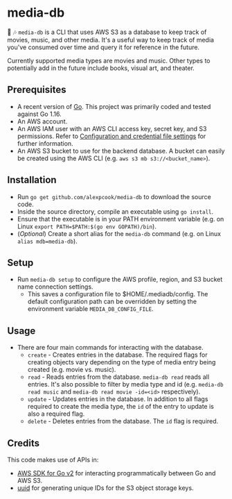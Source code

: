 # media-db

🎥 🎶 `media-db` is a CLI that uses AWS S3 as a database to keep track of movies, music, and other media. It's a useful way to keep track of media you've consumed over time and query it for reference in the future.

Currently supported media types are movies and music. Other types to potentially add in the future include books, visual art, and theater.

## Prerequisites

* A recent version of [Go](https://golang.org/). This project was primarily coded and tested against Go 1.16.
* An AWS account.
* An AWS IAM user with an AWS CLI access key, secret key, and S3 permissions. Refer to [Configuration and credential file settings](https://docs.aws.amazon.com/cli/latest/userguide/cli-configure-files.html) for further information.
* An AWS S3 bucket to use for the backend database. A bucket can easily be created using the AWS CLI (e.g. `aws s3 mb s3://<bucket_name>`).

## Installation

* Run `go get github.com/alexpcook/media-db` to download the source code.
* Inside the source directory, compile an executable using `go install`.
* Ensure that the executable is in your PATH environment variable (e.g. on Linux `export PATH=$PATH:$(go env GOPATH)/bin`).
* (_Optional_) Create a short alias for the `media-db` command (e.g. on Linux `alias mdb=media-db`).

## Setup

* Run `media-db setup` to configure the AWS profile, region, and S3 bucket name connection settings.
  * This saves a configuration file to $HOME/.mediadb/config. The default configuration path can be overridden by setting the environment variable `MEDIA_DB_CONFIG_FILE`.

## Usage

* There are four main commands for interacting with the database.
  * `create` - Creates entries in the database. The required flags for creating objects vary depending on the type of media entry being created (e.g. movie vs. music).
  * `read` - Reads entries from the database. `media-db read` reads all entries. It's also possible to filter by media type and id (e.g. `media-db read music` and `media-db read movie -id=<id>` respectively).
  * `update` - Updates entries in the database. In addition to all flags required to create the media type, the `id` of the entry to update is also a required flag.
  * `delete` - Deletes entries from the database. The `id` flag is required.

## Credits

This code makes use of APIs in:

* [AWS SDK for Go v2](https://github.com/aws/aws-sdk-go-v2/) for interacting programmatically between Go and AWS S3.
* [uuid](https://github.com/google/uuid) for generating unique IDs for the S3 object storage keys.
